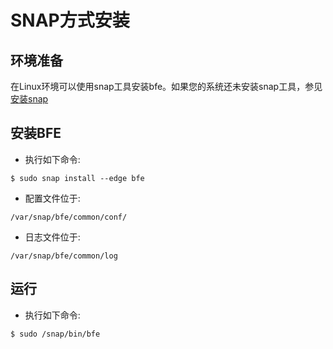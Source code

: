 # SNAP方式安装

## 环境准备
在Linux环境可以使用snap工具安装bfe。如果您的系统还未安装snap工具，参见[安装snap](https://snapcraft.io/docs/installing-snapd)

## 安装BFE
- 执行如下命令:

```
$ sudo snap install --edge bfe
```

- 配置文件位于:

```
/var/snap/bfe/common/conf/
```

- 日志文件位于:

```
/var/snap/bfe/common/log
```

## 运行

- 执行如下命令:

```
$ sudo /snap/bin/bfe 
```
